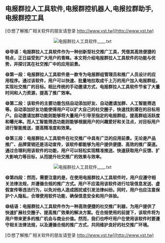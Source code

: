 ## **电报群拉人工具软件,电报群控机器人,电报拉群助手,电报群控工具**

[😍想了解推广相关软件的朋友请登录 http://www.vst.tw](http://www.vst.tw)

 <center><img src="https://vst.tw/MP4/tuiguang/png/7.png" alt="电报群拉人工具软件____.txt"></center>

**😄导语：电报群拉人工具软件作为一种创新型社交推广工具，凭借其高效便捷的特点，正日益受到广大用户的青睐。本文将介绍电报群拉人工具软件的功能与优势，并探讨其在社交推广中的应用前景。**

**😄第一段：电报群拉人工具软件是一款专为电报群组管理员和推广人员设计的应用程序。通过该软件，用户可以快速、批量地拉取成千上万的用户加入电报群组，实现社交推广的目标。相比传统的手动邀请方式，电报群拉人工具软件节省了大量时间和人力资源，提高了推广效率。**

**😄第二段：该软件的主要功能包括自动添加好友、自动邀请加群、人工智能筛选等。自动添加好友功能使得用户可以扩大自己的社交圈子，快速找到潜在的目标用户。自动邀请加群功能则能够将大量用户引导至指定的电报群组，提高群组活跃度和曝光率。而人工智能筛选功能则能够根据用户的兴趣爱好和关注点，对目标用户进行智能推送，提高精准度和效果。**

**😄第三段：电报群拉人工具软件在社交推广中具有广泛的应用前景。无论是产品推广、品牌营销还是活动宣传，该软件都能够为用户提供便捷、高效的推广渠道。通过合理利用该软件的功能，用户可以轻松实现精准推送、快速获取用户反馈、扩大影响力等目标，从而提升社交推广的效果与效率。**

 <center><img src="https://vst.tw/MP4/tuiguang/png/7.png" alt="电报群拉人工具软件____.txt"></center>

**😄第四段：然而，需要注意的是，在使用电报群拉人工具软件时，用户应遵守相关法律法规，并遵循合规的推广方式。用户不应滥用该软件进行垃圾信息发送、虚假宣传等违法行为，以免对他人造成困扰或引发法律纠纷。同时，用户也应注意保护个人隐私，合理使用软件功能，确保信息安全和用户体验。**

**😄结语：电报群拉人工具软件作为一种高效便捷的社交推广利器，为用户提供了快速扩展社交圈子、提高推广效果的解决方案。在合规使用的前提下，该软件将为用户带来更多的推广机会与商业价值。然而，我们也呼吁用户在使用该软件时要遵守相关法律法规，以及遵循合规的推广方式，共同维护良好的社交推广环境。**

[😍想了解推广相关软件的朋友请登录 http://www.vst.tw](http://www.vst.tw)



